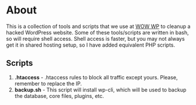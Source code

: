# About

This is a collection of tools and scripts that we use at [WOW WP](https://wowwp.com) to cleanup a hacked WordPress website. Some of these tools/scripts are written in bash, so will require shell access. Shell access is faster, but you may not always get it in shared hosting setup, so I have added equivalent PHP scripts.

## Scripts

1. **.htaccess** - .htaccess rules to block all traffic except yours. Please, remember to replace the IP. 
2. **backup.sh** - This script will install wp-cli, which will be used to backup the database, core files, plugins, etc. 